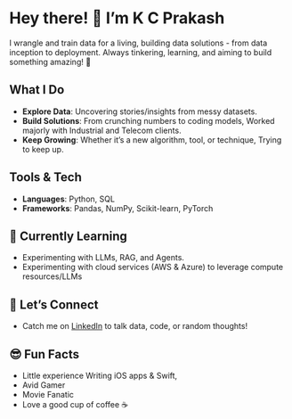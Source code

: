 # Hey there! 👋 I’m K C Prakash

I wrangle and train data for a living, building data solutions - from data inception to deployment. Always tinkering, learning, and aiming to build something amazing! 🚀

## What I Do
- **Explore Data**: Uncovering stories/insights from messy datasets.  
- **Build Solutions**: From crunching numbers to coding models, Worked majorly with Industrial and Telecom clients.  
- **Keep Growing**: Whether it’s a new algorithm, tool, or technique, Trying to keep up.  

## Tools & Tech
- **Languages**: Python, SQL  
- **Frameworks**: Pandas, NumPy, Scikit-learn, PyTorch  

## 🌱 Currently Learning
- Experimenting with LLMs, RAG, and Agents.
- Experimenting with cloud services (AWS & Azure) to leverage compute resources/LLMs

## 🤝 Let’s Connect
- Catch me on [LinkedIn](https://www.linkedin.com/in/k-c-prakash/) to talk data, code, or random thoughts!

## 😎 Fun Facts 
- Little experience Writing iOS apps &  Swift,
- Avid Gamer
- Movie Fanatic
- Love a good cup of coffee ☕  
